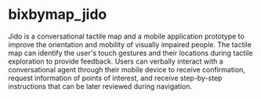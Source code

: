 # bixbymap_jido
Jido is a conversational tactile map and a mobile application prototype to improve the orientation and mobility of visually impaired people. The tactile map can identify the user's touch gestures and their locations during tactile exploration to provide feedback. Users can verbally interact with a conversational agent through their mobile device to receive confirmation, request information of points of interest, and receive step-by-step instructions that can be later reviewed during navigation.
